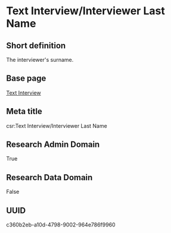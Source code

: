 # Text Interview/Interviewer Last Name
## Short definition
The interviewer's surname.
## Base page
[Text Interview](https://github.com/EuroCRIS/CASRAI-Dictionairies/blob/main/Objects/Text%20Interview.md)
## Meta title
csr:Text Interview/Interviewer Last Name
## Research Admin Domain
True
## Research Data Domain
False
## UUID
c360b2eb-a10d-4798-9002-964e786f9960
